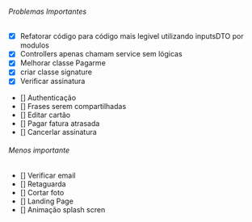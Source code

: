 ###### Problemas Importantes
- [x] Refatorar código para código mais legivel utilizando inputsDTO por modulos
- [x] Controllers apenas chamam service sem lógicas
- [x] Melhorar classe Pagarme
- [x] criar classe signature
- [x] Verificar assinatura
- [] Authenticação
- [] Frases serem compartilhadas
- [] Editar cartão
- [] Pagar fatura atrasada
- [] Cancerlar assinatura

###### Menos importante
- [] Verificar email
- [] Retaguarda
- [] Cortar foto
- [] Landing Page
- [] Animação splash scren